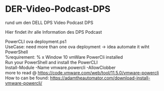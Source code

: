 # DER-Video-Podcast-DPS
rund um den DELL DPS Video Podcast DPS

Hier findet ihr alle Information des DPS Podcast


PowerCLI ova deployment.ps1  
UseCase: need more than one ova deployment -> idea automate it wiht PowerShell  
%requirement: %  x 
Window 10
vmWare PowerCli installed    
Run your PowerShell and install the PowerCLI  
Install-Module -Name vmware.powercli -AllowClobber  
more to read @ https://code.vmware.com/web/tool/11.5.0/vmware-powercli
How to can be found: https://adamtheautomator.com/download-install-vmware-powercli/
